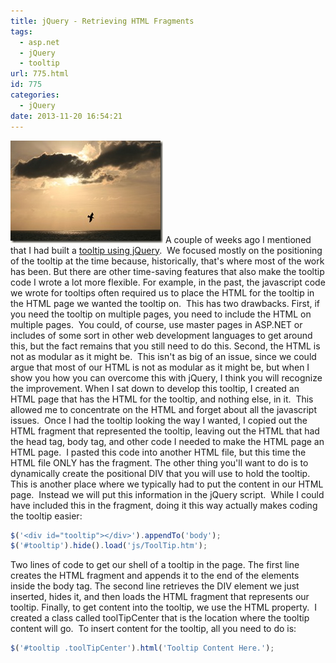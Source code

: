 ```yaml
---
title: jQuery - Retrieving HTML Fragments
tags:
  - asp.net
  - jQuery
  - tooltip
url: 775.html
id: 775
categories:
  - jQuery
date: 2013-11-20 16:54:21
---
```


![sunset-bird](/uploads/2009/01/sunset-bird.jpg) A couple of weeks ago I mentioned that I had built a [tooltip using jQuery](/2009/01/06/jquery-positioning-elements/).  We focused mostly on the positioning of the tooltip at the time because, historically, that's where most of the work has been. But there are other time-saving features that also make the tooltip code I wrote a lot more flexible.  For example, in the past, the javascript code we wrote for tooltips often required us to place the HTML for the tooltip in the HTML page we wanted the tooltip on.  This has two drawbacks. First, if you need the tooltip on multiple pages, you need to include the HTML on multiple pages.  You could, of course, use master pages in ASP.NET or includes of some sort in other web development languages to get around this, but the fact remains that you still need to do this. Second, the HTML is not as modular as it might be.  This isn't as big of an issue, since we could argue that most of our HTML is not as modular as it might be, but when I show you how you can overcome this with jQuery, I think you will recognize the improvement. When I sat down to develop this tooltip, I created an HTML page that has the HTML for the tooltip, and nothing else, in it.  This allowed me to concentrate on the HTML and forget about all the javascript issues.  Once I had the tooltip looking the way I wanted, I copied out the HTML fragment that represented the tooltip, leaving out the HTML that had the head tag, body tag, and other code I needed to make the HTML page an HTML page.  I pasted this code into another HTML file, but this time the HTML file ONLY has the fragment. The other thing you'll want to do is to dynamically create the positional DIV that you will use to hold the tooltip.  This is another place where we typically had to put the content in our HTML page.  Instead we will put this information in the jQuery script.  While I could have included this in the fragment, doing it this way actually makes coding the tooltip easier:

<!-- more -->

``` javascript
$('<div id="tooltip"></div>').appendTo('body');
$('#tooltip').hide().load('js/ToolTip.htm');
```

Two lines of code to get our shell of a tooltip in the page. The first line creates the HTML fragment and appends it to the end of the elements inside the body tag. The second line retrieves the DIV element we just inserted, hides it, and then loads the HTML fragment that represents our tooltip. Finally, to get content into the tooltip, we use the HTML property.  I created a class called toolTipCenter that is the location where the tooltip content will go.  To insert content for the tooltip, all you need to do is:

``` javascript
$('#tooltip .toolTipCenter').html('Tooltip Content Here.');
```
